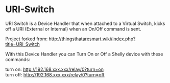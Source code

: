 # URI-Switch

URI Switch is a Device Handler that when attached to a Virtual Switch, kicks off a URI (External or Internal) when an On/Off command is sent.

Project forked from: 
http://thingsthataresmart.wiki/index.php?title=URI_Switch

With this Device Handler you can Turn On or Off a Shelly device with these commands:

turn on: http://192.168.xxx.xxx/relay/0?turn=on   
turn off: http://192.168.xxx.xxx/relay/0?turn=off
